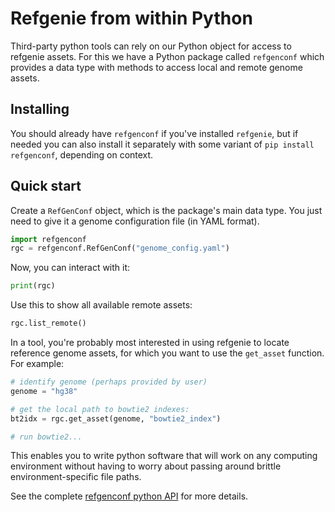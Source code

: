 # Refgenie from within Python

Third-party python tools can rely on our Python object for access to refgenie assets. For this we have a Python package called `refgenconf` which provides a data type with methods to access local and remote genome assets.

## Installing

You should already have `refgenconf` if you've installed `refgenie`, but if needed you can also install it separately with some variant of `pip install refgenconf`, depending on context.

## Quick start
Create a `RefGenConf` object, which is the package's main data type. You just need to give it a genome configuration file (in YAML format).

```python
import refgenconf
rgc = refgenconf.RefGenConf("genome_config.yaml")
```

Now, you can interact with it:
```python
print(rgc)
```

Use this to show all available remote assets:
```python
rgc.list_remote()
```

In a tool, you're probably most interested in using refgenie to locate reference genome assets, for which you want to use the `get_asset` function. For example:

```python
# identify genome (perhaps provided by user)
genome = "hg38"

# get the local path to bowtie2 indexes:
bt2idx = rgc.get_asset(genome, "bowtie2_index")

# run bowtie2...
```

This enables you to write python software that will work on any computing environment without having to worry about passing around brittle environment-specific file paths.

See the complete [refgenconf python API](/autodoc_build/refgenconf) for more details.
